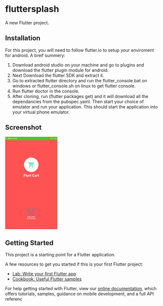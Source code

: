 # fluttersplash

A new Flutter project.

## Installation

For this project, you will need to follow flutter.io to setup your enviroment for android. A breif summery:

   1) Download android studio on your machine and go to plugins and download the flutter plugin module for android.
   2) Next Download the flutter SDK and extract it.
   3) Go to extracted flutter directory and run the flutter_console.bat on windows or flutter_console.sh on linux to get flutter console.
   4) Run flutter doctor in the console.
   5) After cloning, run (flutter packages get) and it will download all the dependancies from the pubspec.yaml. Then start your choice of emulator and run your application. This should start the application into your virtual phone emulator.
   
## Screenshot
   <img src="splashss.jpg" height="300em" />
   
## Getting Started

This project is a starting point for a Flutter application.

A few resources to get you started if this is your first Flutter project:

- [Lab: Write your first Flutter app](https://flutter.dev/docs/get-started/codelab)
- [Cookbook: Useful Flutter samples](https://flutter.dev/docs/cookbook)

For help getting started with Flutter, view our 
[online documentation](https://flutter.dev/docs), which offers tutorials, 
samples, guidance on mobile development, and a full API referenc